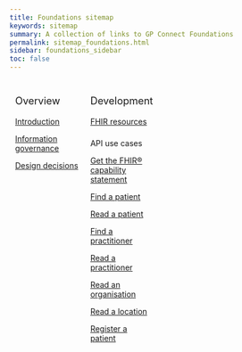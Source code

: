 ```yaml
---
title: Foundations sitemap
keywords: sitemap
summary: A collection of links to GP Connect Foundations information
permalink: sitemap_foundations.html
sidebar: foundations_sidebar
toc: false
---
```

<style>
* {
  box-sizing: border-box;
}

/* Create three equal columns that floats next to each other */
.column {
  float: left;
  width: 33.33%;
  padding: 10px;

}

/* Clear floats after the columns */
.row:after {
  content: "";
  display: table;
  clear: both;
}
</style>

<div class="row">
  <div class="column">
   <p style="font-size:18px">Overview</p>
    	<p><a href="/foundations.html">Introduction</a></p>
    	<p><a href="/foundations_ig.html">Information governance</a></p>
    	<p><a href="/foundations_design.html">Design decisions</a></p>
  </div>
  <div class="column">
    <p style="font-size:18px">Development</p>
    	<p><a href="/datalibraryfoundation.html">FHIR resources</a></p>
   <p style="padding-top:8px">API use cases</p>
    	<p><a href="/foundations_use_case_get_the_fhir_capability_statement.html">Get the FHIR&reg; capability statement</a></p>
    	<p><a href="/foundations_use_case_find_a_patient.html">Find a patient</a></p>
    	<p><a href="/foundations_use_case_read_a_patient.html">Read a patient</a></p>
    	<p><a href="/foundations_use_case_find_a_practitioner.html">Find a practitioner</a></p>
    	<p><a href="/foundations_use_case_get_the_fhir_conformance_profile.html">Read a practitioner</a></p>
    	<p><a href="/foundations_use_case_find_an_organisation.html">Read an organisation</a></p>
    	<p><a href="/foundations_use_case_read_a_location.html">Read a location</a></p>
    	<p><a href="/foundations_use_case_register_a_patient.html">Register a patient</a></p>    
  </div>
 
</div>
